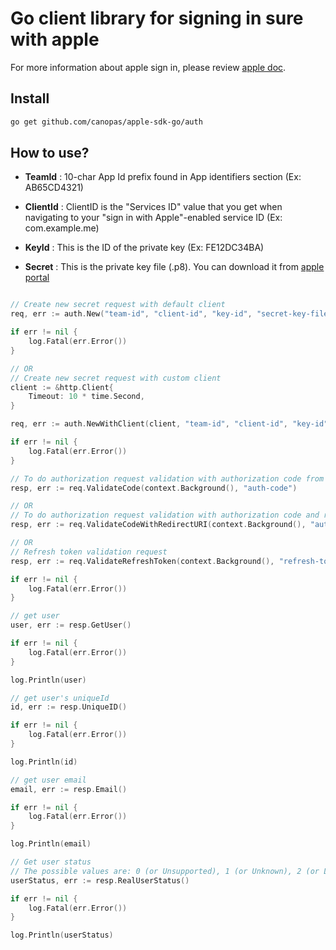 # Go client library for signing in sure with apple

For more information about apple sign in, please review [apple doc](https://developer.apple.com/documentation/sign_in_with_apple/sign_in_with_apple_rest_api).

## Install

```bash
go get github.com/canopas/apple-sdk-go/auth
```

## How to use?

- **TeamId** :  10-char App Id prefix found in App identifiers section (Ex: AB65CD4321)

- **ClientId** : ClientID is the "Services ID" value that you get when navigating to your "sign in with Apple"-enabled service ID (Ex: com.example.me)

- **KeyId** : This is the ID of the private key (Ex: FE12DC34BA)

- **Secret** : This is the private key file (.p8). You can download it from [apple portal](https://developer.apple.com/account/resources/)


```go

// Create new secret request with default client
req, err := auth.New("team-id", "client-id", "key-id", "secret-key-file-path")

if err != nil {
	log.Fatal(err.Error())
}

// OR
// Create new secret request with custom client
client := &http.Client{
	Timeout: 10 * time.Second,
}

req, err := auth.NewWithClient(client, "team-id", "client-id", "key-id", "secret-key-file-path")

if err != nil {
	log.Fatal(err.Error())
}

// To do authorization request validation with authorization code from mobile app
resp, err := req.ValidateCode(context.Background(), "auth-code") 

// OR
// To do authorization request validation with authorization code and redirect uri from web app
resp, err := req.ValidateCodeWithRedirectURI(context.Background(), "auth-code", "redirect-uri") 

// OR
// Refresh token validation request
resp, err := req.ValidateRefreshToken(context.Background(), "refresh-token") 

if err != nil {
	log.Fatal(err.Error())
}

// get user
user, err := resp.GetUser()

if err != nil {
	log.Fatal(err.Error())
}

log.Println(user)

// get user's uniqueId
id, err := resp.UniqueID()

if err != nil {
	log.Fatal(err.Error())
}

log.Println(id)

// get user email
email, err := resp.Email()

if err != nil {
	log.Fatal(err.Error())
}

log.Println(email)

// Get user status 
// The possible values are: 0 (or Unsupported), 1 (or Unknown), 2 (or LikelyReal)
userStatus, err := resp.RealUserStatus()

if err != nil {
	log.Fatal(err.Error())
}

log.Println(userStatus)

```
